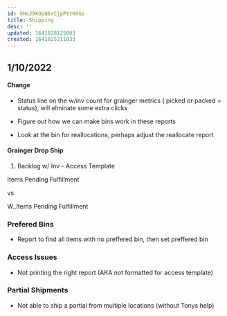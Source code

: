 ```yaml
---
id: OHuJ9kOpQ6rCjpPYtHXGz
title: Shipping
desc: ''
updated: 1641828125803
created: 1641825211033
---
```


## 1/10/2022

#### Change
- Status line on the w/inv count for grainger metrics ( picked or packed = status), will elminate some extra clicks

- Figure out how we can make bins work in these reports  

- Look at the bin for reallocations, perhaps adjust the reallocate report


#### Grainger Drop Ship


1. Backlog w/ Inv - Access Template


Items Pending Fulfillment

vs

W_Items Pending Fulfillment



### Prefered Bins

- Report to find all items with no preffered bin, then set preffered bin


### Access Issues

- Not printing the right report (AKA not formatted for access template)


### Partial Shipments

- Not able to ship a partial from multiple locations (without Tonys help)






